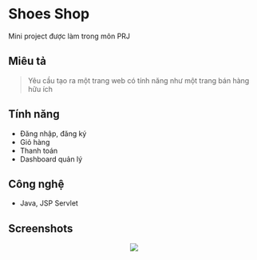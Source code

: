 # Shoes Shop

Mini project được làm trong môn PRJ

## Miêu tả

> Yêu cầu tạo ra một trang web có tính năng như một trang bán hàng hữu ích

## Tính năng

- Đăng nhập, đăng ký
- Giỏ hàng
- Thanh toán
- Dashboard quản lý

## Công nghệ
- Java, JSP Servlet

## Screenshots

<p align="center">
  <img src="https://github.com/jungtin01/huitot-dashboard/blob/master/readme/100.jpg">
</p

